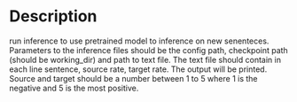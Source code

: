 # Description
run inference to use pretrained model to inference on new senenteces. 
Parameters to the inference files should be the config path, checkpoint path (should be working_dir) and path to text file. The text file should contain in each line
sentence, source rate, target rate. The output will be printed.
Source and target should be a number between 1 to 5 where 1 is the negative and 5 is the most positive.

